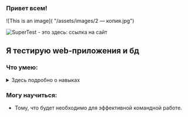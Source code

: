 ### Привет всем!


![This is an image](  "/assets/images/2 — копия.jpg")
<picture>
  <source media="(prefers-color-scheme: dark)" srcset="https://ae19ae-qa-images.githubusercontent.com/">
 
</picture>
<picture>
 <source media="(prefers-color-scheme: dark)" srcset="YOUR-DARKMODE-IMAGE">
 <source media="(prefers-color-scheme: light)" srcset="YOUR-LIGHTMODE-IMAGE">
 <img alt="SuperTest - это здесь: ссылка на сайт" src="YOUR-DEFAULT-IMAGE">
</picture>


## Я тестирую web-приложения и бд


### Что умею:

<details>
<summary>Здесь подробно о навыках</summary>
- Проводить ручное интеграционное тестирование;
- Составлять чек-листы;
- Писать подробные баг-репорты;
- Составлять отчеты о тестировании в цифрах, диаграммах, графиках;
- Пользоваться документацией API в Swager и OpenApi;
- Работать с devtools для тестирования web приложений;
- Использовать Figma для тестирования дизайна;
- Использовать Postman для тестирования бекенда;
- Использовать Python + Requests для тестирования бека;
- Делать SQL запросы (Select, Join, Group by);
- Смотреть логи в Kibana;
- Работать с TMS системами Qase.io и Test IT;
- Работать с тасктрекерами: Яндекс.Трекер и Jira;
- Знаком с Agile, Scrum и Kanban;
- Работать с git через линуксовую консоль;
- Если мне передать проект в виде докер-образа, то я смогу поднять его в докере - стартануть
контейнер, перезапустить и посмотреть логи;
- Проводить нагрузочное тестирование в Jmeter.

</details>

### Могу научиться:
- Тому, что будет необходимо для эффективной командной работе.
